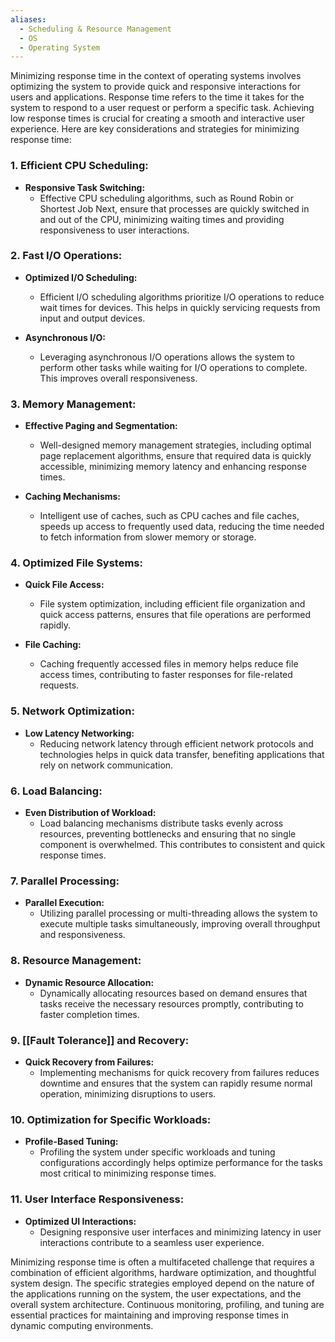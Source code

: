 ```yaml
---
aliases:
  - Scheduling & Resource Management
  - OS
  - Operating System
---
```

Minimizing response time in the context of operating systems involves optimizing the system to provide quick and responsive interactions for users and applications. Response time refers to the time it takes for the system to respond to a user request or perform a specific task. Achieving low response times is crucial for creating a smooth and interactive user experience. Here are key considerations and strategies for minimizing response time:

### 1. **Efficient CPU Scheduling:**

- **Responsive Task Switching:**
  - Effective CPU scheduling algorithms, such as Round Robin or Shortest Job Next, ensure that processes are quickly switched in and out of the CPU, minimizing waiting times and providing responsiveness to user interactions.

### 2. **Fast I/O Operations:**

- **Optimized I/O Scheduling:**
  - Efficient I/O scheduling algorithms prioritize I/O operations to reduce wait times for devices. This helps in quickly servicing requests from input and output devices.

- **Asynchronous I/O:**
  - Leveraging asynchronous I/O operations allows the system to perform other tasks while waiting for I/O operations to complete. This improves overall responsiveness.

### 3. **Memory Management:**

- **Effective Paging and Segmentation:**
  - Well-designed memory management strategies, including optimal page replacement algorithms, ensure that required data is quickly accessible, minimizing memory latency and enhancing response times.

- **Caching Mechanisms:**
  - Intelligent use of caches, such as CPU caches and file caches, speeds up access to frequently used data, reducing the time needed to fetch information from slower memory or storage.

### 4. **Optimized File Systems:**

- **Quick File Access:**
  - File system optimization, including efficient file organization and quick access patterns, ensures that file operations are performed rapidly.

- **File Caching:**
  - Caching frequently accessed files in memory helps reduce file access times, contributing to faster responses for file-related requests.

### 5. **Network Optimization:**

- **Low Latency Networking:**
  - Reducing network latency through efficient network protocols and technologies helps in quick data transfer, benefiting applications that rely on network communication.

### 6. **Load Balancing:**

- **Even Distribution of Workload:**
  - Load balancing mechanisms distribute tasks evenly across resources, preventing bottlenecks and ensuring that no single component is overwhelmed. This contributes to consistent and quick response times.

### 7. **Parallel Processing:**

- **Parallel Execution:**
  - Utilizing parallel processing or multi-threading allows the system to execute multiple tasks simultaneously, improving overall throughput and responsiveness.

### 8. **Resource Management:**

- **Dynamic Resource Allocation:**
  - Dynamically allocating resources based on demand ensures that tasks receive the necessary resources promptly, contributing to faster completion times.

### 9. **[[Fault Tolerance]] and Recovery:**

- **Quick Recovery from Failures:**
  - Implementing mechanisms for quick recovery from failures reduces downtime and ensures that the system can rapidly resume normal operation, minimizing disruptions to users.

### 10. **Optimization for Specific Workloads:**

- **Profile-Based Tuning:**
  - Profiling the system under specific workloads and tuning configurations accordingly helps optimize performance for the tasks most critical to minimizing response times.

### 11. **User Interface Responsiveness:**

- **Optimized UI Interactions:**
  - Designing responsive user interfaces and minimizing latency in user interactions contribute to a seamless user experience.

Minimizing response time is often a multifaceted challenge that requires a combination of efficient algorithms, hardware optimization, and thoughtful system design. The specific strategies employed depend on the nature of the applications running on the system, the user expectations, and the overall system architecture. Continuous monitoring, profiling, and tuning are essential practices for maintaining and improving response times in dynamic computing environments.